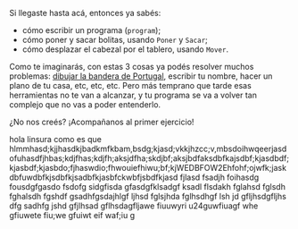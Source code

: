 Si llegaste hasta acá, entonces ya sabés:

- cómo escribir un programa (`program`);
- cómo poner y sacar bolitas, usando `Poner` y `Sacar`;
- cómo desplazar el cabezal por el tablero, usando `Mover`.

Como te imaginarás, con estas 3 cosas ya podés resolver muchos problemas: [dibujar la bandera de Portugal](/exercises/289), escribir tu nombre, hacer un plano de tu casa, etc, etc, etc. Pero más temprano que tarde esas herramientas no te van a alcanzar, y tu programa se va a volver tan complejo que no vas a poder entenderlo.

¿No nos creés?
¡Acompañanos al primer ejercicio!

hola linsura como es que hlmmhasd;kjjhasdkjbadkmfkbam,bsdg;kjasd;vkkjhzcc;v,mbsdoihwqeerjasdofuhasdfjhbas;kdjfhas;kdjfh;aksjdfha;skdjbf;aksjbdfaksdbfkajsdbf;kjasdbdf;kjasbdf;kjasbdo;fjhaswdio;fhwouiefhiwu;bf;kjWEDBFOW2Ehfohf;ojwfk;jaskdbfuwdbfkjsdbfkjsadbfkjasbfckwbfjsbdfkjasd fjlasd  fsadjh foihasdg fousdgfgasdo fsdofg sidgfisda gfasdgfklsadgf ksadl flsdakh fglahsd fglsdh fghalsdh fgshdf gsadhfgsdajhlgf ljhsd fglsjhda fglhsdhgf lsh jd gfljhsdgfljhs dfg sadhfg jshd gfjlhsad gflhsdagfljawe fiuuwyri u24guwfiuagf whe gfiuwete fiu;we gfuiwt eif waf;iu g